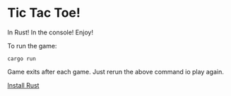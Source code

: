 # Tic Tac Toe!

In Rust! In the console! Enjoy!

To run the game: 
```
cargo run
``` 

Game exits after each game. Just rerun the above command io play again.

[Install Rust](https://www.rust-lang.org/tools/install)